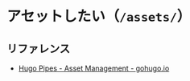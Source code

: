 # アセットしたい（`/assets/`）

## リファレンス

- [Hugo Pipes - Asset Management - gohugo.io](https://gohugo.io/hugo-pipes/introduction/)
